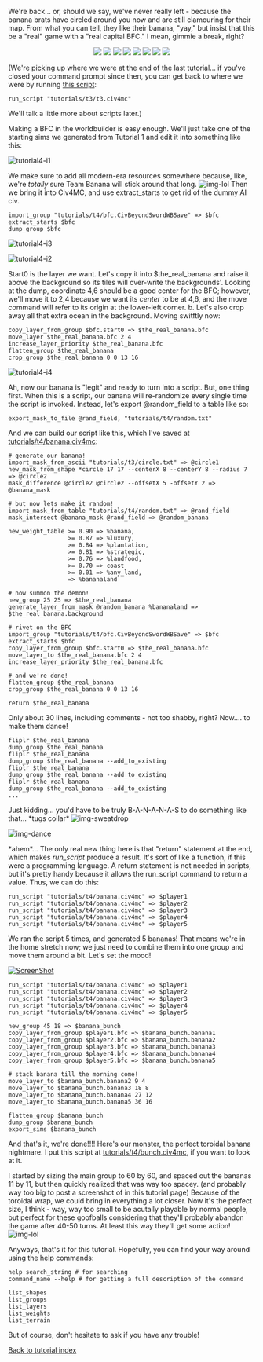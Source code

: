 We're back... or, should we say, we've never really left - because the banana brats have circled around you now and are still clamouring for their map. From what you can tell, they like their banana, "yay," but insist that this be a "real" game with a "real capital BFC." I mean, gimmie a break, right?

<p align="center">
<img src="t3/dancing.gif" /> <img src="t3/dancing.gif" /> <img src="t3/dancing.gif" /> <img src="t3/dancing.gif" /> <img src="t3/dancing.gif" /> <img src="t3/dancing.gif" /> <img src="t3/dancing.gif" /> <img src="t3/dancing.gif" />
</p>

(We're picking up where we were at the end of the last tutorial... if you've closed your command prompt since then, you can get back to where we were by running [this script](t3/t3.civ4mc):

    run_script "tutorials/t3/t3.civ4mc"
    
We'll talk a little more about scripts later.)

Making a BFC in the worldbuilder is easy enough. We'll just take one of the starting sims we generated from Tutorial 1 and edit it into something like this:

![tutorial4-i1](t4/i1.png)

We make sure to add all modern-era resources somewhere because, like, we're *totally* sure Team Banana will stick around that long. ![img-lol](t4/lol.gif) Then we bring it into Civ4MC, and use extract_starts to get rid of the dummy AI civ.

    import_group "tutorials/t4/bfc.CivBeyondSwordWBSave" => $bfc
    extract_starts $bfc
    dump_group $bfc
    
![tutorial4-i3](t4/i3.png)

![tutorial4-i2](t4/i2.png)

Start0 is the layer we want. Let's copy it into $the_real_banana and raise it above the background so its tiles will over-write the backgrounds'. Looking at the dump, coordinate 4,6 should be a good center for the BFC; however, we'll move it to 2,4 because we want its *center* to be at 4,6, and the move command will refer to its origin at the lower-left corner. b. Let's also crop away all that extra ocean in the background. Moving switftly now:

    copy_layer_from_group $bfc.start0 => $the_real_banana.bfc
    move_layer $the_real_banana.bfc 2 4
    increase_layer_priority $the_real_banana.bfc
    flatten_group $the_real_banana
    crop_group $the_real_banana 0 0 13 16

![tutorial4-i4](t4/i4.png)

Ah, now our banana is "legit" and ready to turn into a script. But, one thing first. When this is a script, our banana will re-randomize every single time the script is invoked. Instead, let's export @random_field to a table like so:

    export_mask_to_file @rand_field, "tutorials/t4/random.txt"
    
And we can build our script like this, which I've saved at [tutorials/t4/banana.civ4mc](t4/banana.civ4mc):

    # generate our banana!
    import_mask_from_ascii "tutorials/t3/circle.txt" => @circle1
    new_mask_from_shape *circle 17 17 --centerX 8 --centerY 8 --radius 7 => @circle2
    mask_difference @circle2 @circle2 --offsetX 5 -offsetY 2 => @banana_mask

    # but now lets make it random!
    import_mask_from_table "tutorials/t4/random.txt" => @rand_field
    mask_intersect @banana_mask @rand_field => @random_banana

    new_weight_table >= 0.90 => %banana,
                     >= 0.87 => %luxury,
                     >= 0.84 => %plantation,
                     >= 0.81 => %strategic,
                     >= 0.76 => %landfood,
                     >= 0.70 => coast
                     >= 0.01 => %any_land,
                     => %bananaland

    # now summon the demon!
    new_group 25 25 => $the_real_banana
    generate_layer_from_mask @random_banana %bananaland => $the_real_banana.background

    # rivet on the BFC
    import_group "tutorials/t4/bfc.CivBeyondSwordWBSave" => $bfc
    extract_starts $bfc
    copy_layer_from_group $bfc.start0 => $the_real_banana.bfc
    move_layer_to $the_real_banana.bfc 2 4
    increase_layer_priority $the_real_banana.bfc

    # and we're done!
    flatten_group $the_real_banana
    crop_group $the_real_banana 0 0 13 16

    return $the_real_banana
    
Only about 30 lines, including comments - not too shabby, right? Now.... to make them dance!

    fliplr $the_real_banana
    dump_group $the_real_banana
    fliplr $the_real_banana
    dump_group $the_real_banana --add_to_existing
    fliplr $the_real_banana
    dump_group $the_real_banana --add_to_existing
    fliplr $the_real_banana
    dump_group $the_real_banana --add_to_existing
    ...
    
Just kidding... you'd have to be truly B-A-N-A-N-A-S to do something like that... &#42;tugs collar&#42; ![img-sweatdrop](t4/sweatdrop.gif)

![img-dance](t4/dance.png)

&#42;ahem&#42;... The only real new thing here is that "return" statement at the end, which makes *run_script* produce a result. It's sort of like a function, if this were a programming language. A return statement is not needed in scripts, but it's pretty handy because it allows the run_script command to return a value. Thus, we can do this:

    run_script "tutorials/t4/banana.civ4mc" => $player1
    run_script "tutorials/t4/banana.civ4mc" => $player2
    run_script "tutorials/t4/banana.civ4mc" => $player3
    run_script "tutorials/t4/banana.civ4mc" => $player4
    run_script "tutorials/t4/banana.civ4mc" => $player5
    
We ran the script 5 times, and generated 5 bananas! That means we're in the home stretch now; we just need to combine them into one group and move them around a bit. Let's set the mood!

[![ScreenShot](t4/banana_boat.jpg)](https://www.youtube.com/watch?v=PMigXnXMhQ4)
    
    run_script "tutorials/t4/banana.civ4mc" => $player1
    run_script "tutorials/t4/banana.civ4mc" => $player2
    run_script "tutorials/t4/banana.civ4mc" => $player3
    run_script "tutorials/t4/banana.civ4mc" => $player4
    run_script "tutorials/t4/banana.civ4mc" => $player5

    new_group 45 18 => $banana_bunch
    copy_layer_from_group $player1.bfc => $banana_bunch.banana1
    copy_layer_from_group $player2.bfc => $banana_bunch.banana2
    copy_layer_from_group $player3.bfc => $banana_bunch.banana3
    copy_layer_from_group $player4.bfc => $banana_bunch.banana4
    copy_layer_from_group $player5.bfc => $banana_bunch.banana5

    # stack banana till the morning come!
    move_layer_to $banana_bunch.banana2 9 4
    move_layer_to $banana_bunch.banana3 18 8
    move_layer_to $banana_bunch.banana4 27 12
    move_layer_to $banana_bunch.banana5 36 16

    flatten_group $banana_bunch
    dump_group $banana_bunch
    export_sims $banana_bunch
    
And that's it, we're done!!!! Here's our monster, the perfect toroidal banana nightmare. I put this script at [tutorials/t4/bunch.civ4mc](t4/bunch.civ4mc), if you want to look at it.

I started by sizing the main group to 60 by 60, and spaced out the bananas 11 by 11, but then quickly realized that was way too spacey. (and probably way too big to post a screenshot of in this tutorial page) Because of the toroidal wrap, we could bring in everything a lot closer. Now it's the perfect size, I think - way, way too small to be acutally playable by normal people, but perfect for these goofballs considering that they'll probably abandon the game after 40-50 turns. At least this way they'll get some action! ![img-lol](t4/lol.gif)

Anyways, that's it for this tutorial. Hopefully, you can find your way around using the help commands:

    help search_string # for searching
    command_name --help # for getting a full description of the command
    
    list_shapes
    list_groups
    list_layers
    list_weights
    list_terrain
    
But of course, don't hesitate to ask if you have any trouble!

[Back to tutorial index](Readme.md)